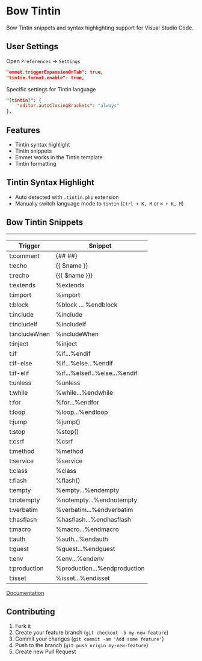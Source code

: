 # Bow Tintin

Bow Tintin snippets and syntax highlighting support for Visual Studio Code.

## User Settings

Open `Preferences` -> `Settings`

```json
"emmet.triggerExpansionOnTab": true,
"tintin.format.enable": true,
```

Specific settings for Tintin language

```json
"[tintin]": {
    "editor.autoClosingBrackets": "always"
},
```

## Features

- Tintin syntax highlight
- Tintin snippets
- Emmet works in the Tintin template
- Tintin formatting

## Tintin Syntax Highlight

- Auto detected with `.tintin.php` extension
- Manually switch language mode to `tintin` (`Ctrl + K, M` or `⌘ + K, M`)

## Bow Tintin Snippets
****
| Trigger             | Snippet                                   |
| ------------------- | ----------------------------------------- |
| t:comment           | {##  ##}                                  |
| t:echo              | {{ $name }}                               |
| t:recho             | {{{ $name }}}                             |
| t:extends           | %extends                                  |
| t:import            | %import                                   |
| t:block             | %block ... %endblock                      |
| t:include           | %include                                  |
| t:includeIf         | %includeIf                                |
| t:includeWhen       | %includeWhen                              |
| t:inject            | %inject                                   |
| t:if                | %if...%endif                              |
| t:if-else           | %if...%else...%endif                      |
| t:if-elif           | %if...%elseif..%else...%endif             |
| t:unless            | %unless                                   |
| t:while             | %while...%endwhile                        |
| t:for               | %for...%endfor                            |
| t:loop              | %loop...%endloop                          |
| t:jump              | %jump()                                   |
| t:stop              | %stop()                                   |
| t:csrf              | %csrf                                     |
| t:method            | %method                                   |
| t:service           | %service                                  |
| t:class             | %class                                    |
| t:flash             | %flash()                                  |
| t:empty             | %empty...%endempty                        |
| t:notempty          | %notempty...%endnotempty                  |
| t:verbatim          | %verbatim...%endverbatim                  |
| t:hasflash          | %hasflash...%endhasflash                  |
| t:macro             | %macro...%endmacro                        |
| t:auth              | %auth...%endauth                          |
| t:guest             | %guest...%endguest                        |
| t:env               | %env...%endenv                            |
| t:production        | %production...%endproduction              |
| t:isset             | %isset...%endisset                        |

[Documentation](https:/github.com/bowphp/tintin)

## Contributing

1. Fork it
2. Create your feature branch (`git checkout -b my-new-feature`)
3. Commit your changes (`git commit -am 'Add some feature'`)
4. Push to the branch (`git push origin my-new-feature`)
5. Create new Pull Request
